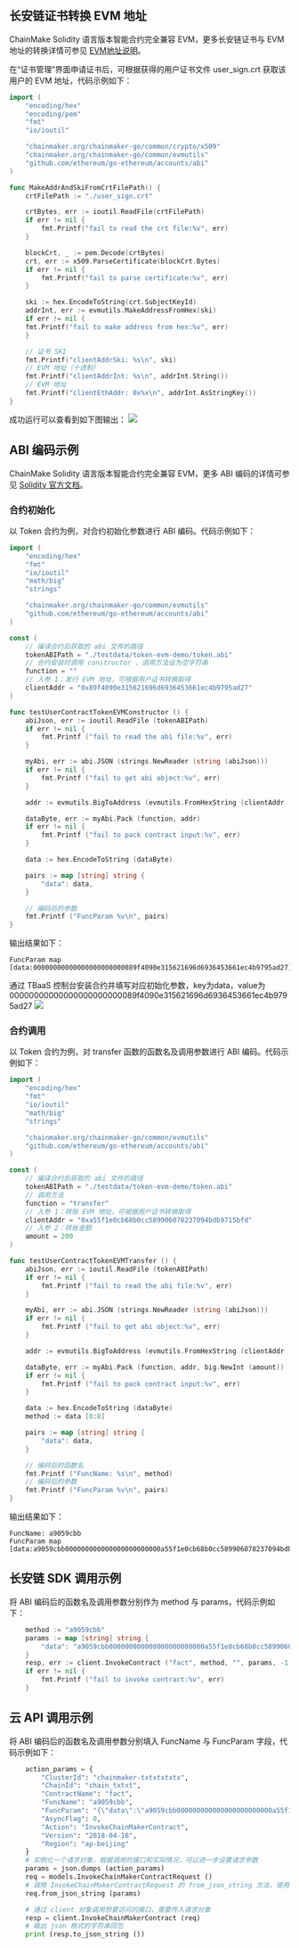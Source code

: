 


## 长安链证书转换 EVM 地址

ChainMake Solidity 语言版本智能合约完全兼容 EVM，更多长安链证书与 EVM 地址的转换详情可参见 [EVM地址说明](https://docs.chainmaker.org.cn/v1.2.0/html/dev/%E6%99%BA%E8%83%BD%E5%90%88%E7%BA%A6.html#evm)。

在“证书管理”界面申请证书后，可根据获得的用户证书文件 user_sign.crt 获取该用户的 EVM 地址，代码示例如下：

```go
import (
    "encoding/hex"
    "encoding/pem"
    "fmt"
    "io/ioutil"

    "chainmaker.org/chainmaker-go/common/crypto/x509"
    "chainmaker.org/chainmaker-go/common/evmutils"
    "github.com/ethereum/go-ethereum/accounts/abi"
)

func MakeAddrAndSkiFromCrtFilePath() {
    crtFilePath := "./user_sign.crt"

    crtBytes, err := ioutil.ReadFile(crtFilePath)
    if err != nil {
        fmt.Printf("fail to read the crt file:%v", err)
    }

    blockCrt, _ := pem.Decode(crtBytes)
    crt, err := x509.ParseCertificate(blockCrt.Bytes)
    if err != nil {
        fmt.Printf("fail to parse certificate:%v", err)
    }

    ski := hex.EncodeToString(crt.SubjectKeyId)
    addrInt, err := evmutils.MakeAddressFromHex(ski)
    if err != nil {
    fmt.Printf("fail to make address from hex:%v", err)
    }

    // 证书 SKI
    fmt.Printf("clientAddrSki: %s\n", ski)
    // EVM 地址（十进制）
    fmt.Printf("clientAddrInt: %s\n", addrInt.String())
    // EVM 地址
    fmt.Printf("clientEthAddr: 0x%x\n", addrInt.AsStringKey())
}
```

成功运行可以查看到如下图输出：
<img src="https://qcloudimg.tencent-cloud.cn/raw/651338befdcad21d798dcdad278c3abd.png" />

## ABI 编码示例

ChainMake Solidity 语言版本智能合约完全兼容 EVM，更多 ABI 编码的详情可参见 [Solidity 官方文档](https://docs.soliditylang.org/en/v0.5.6/abi-spec.html)。

### 合约初始化

以 Token 合约为例，对合约初始化参数进行 ABI 编码。代码示例如下：

```go
import (
    "encoding/hex"
    "fmt"
    "io/ioutil"
    "math/big"
    "strings"

    "chainmaker.org/chainmaker-go/common/evmutils"
    "github.com/ethereum/go-ethereum/accounts/abi"
)

const (
    // 编译合约后获取的 abi 文件的路径
    tokenABIPath = "./testdata/token-evm-demo/token.abi"
    // 合约安装时调用 constructor ，调用方法设为空字符串
    function = ""
    // 入参 1：发行 EVM 地址，可根据用户证书转换取得
    clientAddr = "0x89f4090e315621696d6936453661ec4b9795ad27"
)

func testUserContractTokenEVMConstructor () {
    abiJson, err := ioutil.ReadFile (tokenABIPath)
    if err != nil {
        fmt.Printf ("fail to read the abi file:%v", err)
    }

    myAbi, err := abi.JSON (strings.NewReader (string (abiJson)))
    if err != nil {
        fmt.Printf ("fail to get abi object:%v", err)
    }

    addr := evmutils.BigToAddress (evmutils.FromHexString (clientAddr [2:]))

    dataByte, err := myAbi.Pack (function, addr)
    if err != nil {
        fmt.Printf ("fail to pack contract input:%v", err)
    }

    data := hex.EncodeToString (dataByte)

    pairs := map [string] string {
        "data": data,
    }

    // 编码后的参数
    fmt.Printf ("FuncParam %v\n", pairs)
}
```

输出结果如下：

```shell
FuncParam map [data:00000000000000000000000089f4090e315621696d6936453661ec4b9795ad27]
```

通过 TBaaS 控制台安装合约并填写对应初始化参数，key为data，value为00000000000000000000000089f4090e315621696d6936453661ec4b9795ad27
   <img src="https://main.qcloudimg.com/raw/8a141576b1193db70183413d1d792ab3.png"/>

### 合约调用

以 Token 合约为例，对 transfer 函数的函数名及调用参数进行 ABI 编码。代码示例如下：

```go
import (
    "encoding/hex"
    "fmt"
    "io/ioutil"
    "math/big"
    "strings"

    "chainmaker.org/chainmaker-go/common/evmutils"
    "github.com/ethereum/go-ethereum/accounts/abi"
)

const (
    // 编译合约后获取的 abi 文件的路径
    tokenABIPath = "./testdata/token-evm-demo/token.abi"
    // 调用方法
    function = "transfer"
    // 入参 1：转账 EVM 地址，可根据用户证书转换取得
    clientAddr = "0xa55f1e0cb68b0cc589906078237094bdb9715bfd"
    // 入参 2：转账金额
    amount = 200
)

func testUserContractTokenEVMTransfer () {
    abiJson, err := ioutil.ReadFile (tokenABIPath)
    if err != nil {
        fmt.Printf ("fail to read the abi file:%v", err)
    }

    myAbi, err := abi.JSON (strings.NewReader (string (abiJson)))
    if err != nil {
        fmt.Printf ("fail to get abi object:%v", err)
    }

    addr := evmutils.BigToAddress (evmutils.FromHexString (clientAddr [2:]))

    dataByte, err := myAbi.Pack (function, addr, big.NewInt (amount))
    if err != nil {
        fmt.Printf ("fail to pack contract input:%v", err)
    }

    data := hex.EncodeToString (dataByte)
    method := data [0:8]

    pairs := map [string] string {
        "data": data,
    }

    // 编码后的函数名
    fmt.Printf ("FuncName: %s\n", method)
    // 编码后的参数
    fmt.Printf ("FuncParam %v\n", pairs)
}
```

输出结果如下：

```shell
FuncName: a9059cbb
FuncParam map [data:a9059cbb000000000000000000000000a55f1e0cb68b0cc589906078237094bdb9715bfd00000000000000000000000000000000000000000000000000000000000000c8]
```

## 长安链 SDK 调用示例

将 ABI 编码后的函数名及调用参数分别作为 method 与 params，代码示例如下：

```go
    method := "a9059cbb"
    params := map [string] string {
        "data": "a9059cbb000000000000000000000000a55f1e0cb68b0cc589906078237094bdb9715bfd00000000000000000000000000000000000000000000000000000000000000c8",
    }
    resp, err := client.InvokeContract ("fact", method, "", params, -1, true)
    if err != nil {
        fmt.Printf ("fail to invoke contract:%v", err)
    }
```

## 云 API 调用示例

将 ABI 编码后的函数名及调用参数分别填入 FuncName 与 FuncParam 字段，代码示例如下：

```python
    action_params = {
        "ClusterId": "chainmaker-txtxtxtxtx",
        "ChainId": "chain_txtxt",
        "ContractName": "fact",
        "FuncName": "a9059cbb",
        "FuncParam": "{\"data\":\"a9059cbb000000000000000000000000a55f1e0cb68b0cc589906078237094bdb9715bfd00000000000000000000000000000000000000000000000000000000000000c8\"}",
        "AsyncFlag": 0,
        "Action": "InvokeChainMakerContract",
        "Version": "2018-04-16",
        "Region": "ap-beijing"
    }
    # 实例化一个请求对象，根据调用的接口和实际情况，可以进一步设置请求参数
    params = json.dumps (action_params)
    req = models.InvokeChainMakerContractRequest ()
    # 调用 InvokeChainMakerContractRequest 的 from_json_string 方法，使用 params 初始化 req 对象
    req.from_json_string (params)

    # 通过 client 对象调用想要访问的接口，需要传入请求对象
    resp = client.InvokeChainMakerContract (req)
    # 输出 json 格式的字符串回包
    print (resp.to_json_string ())
```